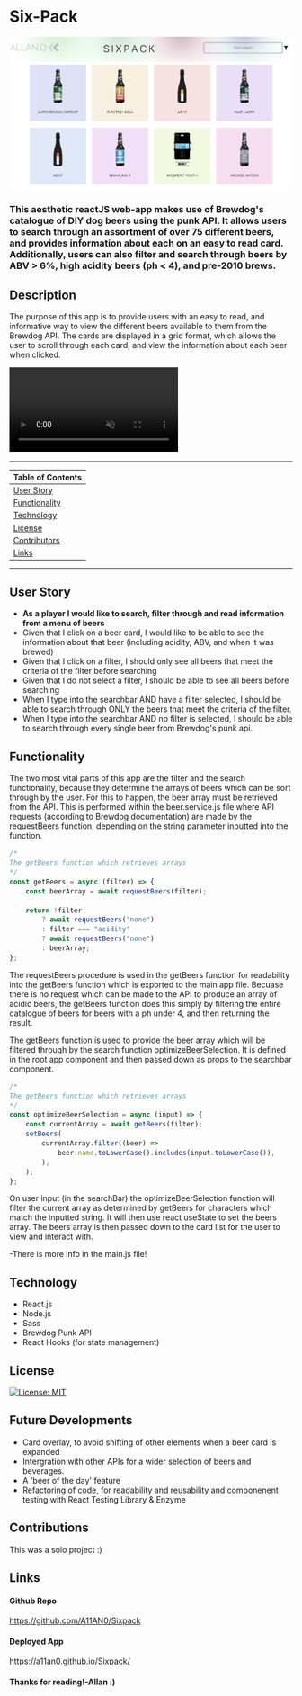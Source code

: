 # Six-Pack

<p align="center">
  <img src="./src/images/appImage.png" alt="Six-pack Demo">
</p>

### This aesthetic reactJS web-app makes use of Brewdog's catalogue of DIY dog beers using the punk API. It allows users to search through an assortment of over 75 different beers, and provides information about each on an easy to read card. Additionally, users can also filter and search through beers by ABV > 6%, high acidity beers (ph < 4), and pre-2010 brews.

## Description

The purpose of this app is to provide users with an easy to read, and informative way to view the different beers available to them from the Brewdog API. The cards are displayed in a grid format, which allows the user to scroll through each card, and view the information about each beer when clicked.

<video autoplay loop muted playsinline>
  <source src="./src/images/appVid.mov" type="video/mp4">
</video>

---

| Table of Contents               |
| ------------------------------- |
| [User Story](#UserStory)        |
| [Functionality](#Functionality) |
| [Technology](#Technology)       |
| [License](#License)             |
| [Contributors](#Contributors)   |
| [Links](#Links)                 |

---

## User Story

-   **As a player I would like to search, filter through and read information from a menu of beers**
-   Given that I click on a beer card, I would like to be able to see the information about that beer (including acidity, ABV, and when it was brewed)
-   Given that I click on a filter, I should only see all beers that meet the criteria of the filter before searching
-   Given that I do not select a filter, I should be able to see all beers before searching
-   When I type into the searchbar AND have a filter selected, I should be able to search through ONLY the beers that meet the criteria of the filter.
-   When I type into the searchbar AND no filter is selected, I should be able to search through every single beer from Brewdog's punk api.

## Functionality

The two most vital parts of this app are the filter and the search functionality, because they
determine the arrays of beers which can be sort through by the user. For this to happen, the beer array must be retrieved from
the API. This is performed within the beer.service.js file where API requests (according to Brewdog documentation) are made by the
requestBeers function, depending on the string parameter inputted into the function.

```js
/*
The getBeers function which retrieves arrays
*/
const getBeers = async (filter) => {
    const beerArray = await requestBeers(filter);

    return !filter
        ? await requestBeers("none")
        : filter === "acidity"
        ? await requestBeers("none")
        : beerArray;
};
```

The requestBeers procedure is used in the getBeers function for readability into the getBeers function which is exported to the main app file. Becuase there is no request which can be made to the API to produce an array of acidic beers, the getBeers function does this simply by filtering the entire catalogue of beers for beers with a ph under 4, and then returning the result.

The getBeers function is used to provide the beer array which will be filtered through by the search function optimizeBeerSelection. It is defined in the root app component and then passed down as props to the searchbar component.

```js
/*
The getBeers function which retrieves arrays
*/
const optimizeBeerSelection = async (input) => {
    const currentArray = await getBeers(filter);
    setBeers(
        currentArray.filter((beer) =>
            beer.name.toLowerCase().includes(input.toLowerCase()),
        ),
    );
};
```

On user input (in the searchBar) the optimizeBeerSelection function will filter the current array as determined by getBeers for characters which match the inputted string. It will then use react useState to set the beers array. The beers array is then passed down to the card list for the user to view and interact with.

-There is more info in the main.js file!

## Technology

-   React.js
-   Node.js
-   Sass
-   Brewdog Punk API
-   React Hooks (for state management)

## License

[![License: MIT](https://img.shields.io/badge/License-MIT-yellow.svg)](https://opensource.org/licenses/MIT)

## Future Developments

-   Card overlay, to avoid shifting of other elements when a beer card is expanded
-   Intergration with other APIs for a wider selection of beers and beverages.
-   A 'beer of the day' feature
-   Refactoring of code, for readability and reusability and componenent testing with React Testing Library & Enzyme

## Contributions

This was a solo project :)

## Links

#### Github Repo

https://github.com/A11AN0/Sixpack

#### Deployed App

https://a11an0.github.io/Sixpack/

#### Thanks for reading!-Allan :)

